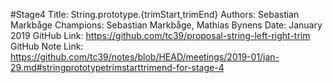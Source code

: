 #Stage4
Title: String.prototype.{trimStart,trimEnd}
Authors: Sebastian Markbåge
Champions: Sebastian Markbåge, Mathias Bynens
Date: January 2019
GitHub Link: https://github.com/tc39/proposal-string-left-right-trim
GitHub Note Link: https://github.com/tc39/notes/blob/HEAD/meetings/2019-01/jan-29.md#stringprototypetrimstarttrimend-for-stage-4
